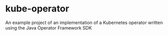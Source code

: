 # kube-operator
An example project of an implementation of a Kubernetes operator written using the Java Operator Framework SDK
